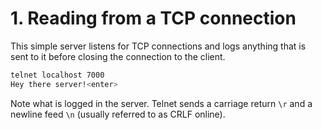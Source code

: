 # 1. Reading from a TCP connection

This simple server listens for TCP connections and logs anything that is sent to it before closing the connection to the client.

```sh
telnet localhost 7000
Hey there server!<enter>
```

Note what is logged in the server. Telnet sends a carriage return `\r` and a newline feed `\n` (usually referred to as CRLF online).

